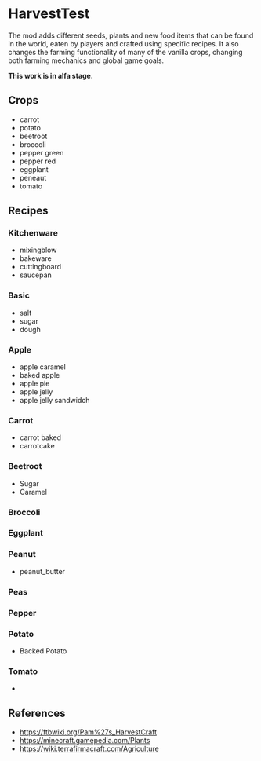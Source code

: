 # HarvestTest

The mod adds different seeds, plants and new food items that can be found in the world, eaten by players and crafted using specific recipes. It also changes the farming functionality of many of the vanilla crops, changing both farming mechanics and global game goals.

**This work is in alfa stage.**

## Crops

* carrot
* potato
* beetroot
* broccoli
* pepper green
* pepper red
* eggplant
* peneaut
* tomato

## Recipes

### Kitchenware

* mixingblow
* bakeware
* cuttingboard
* saucepan

### Basic

* salt
* sugar
* dough

### Apple

* apple caramel
* baked apple
* apple pie
* apple jelly
* apple jelly sandwidch

### Carrot
* carrot baked
* carrotcake

### Beetroot

* Sugar
* Caramel

### Broccoli

### Eggplant

### Peanut

* peanut_butter

### Peas

### Pepper

### Potato

* Backed Potato

### Tomato

* 


## References

* <https://ftbwiki.org/Pam%27s_HarvestCraft>
* <https://minecraft.gamepedia.com/Plants>
* <https://wiki.terrafirmacraft.com/Agriculture>
